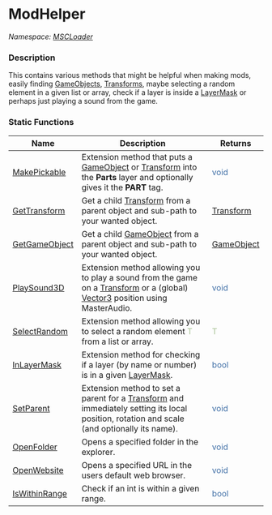 # ModHelper

*Namespace: [MSCLoader](API/MSCLoader.md)*

### Description

This contains various methods that might be helpful when making mods, easily finding [GameObjects](https://docs.unity3d.com/500/Documentation/ScriptReference/GameObject.html), [Transforms](https://docs.unity3d.com/500/Documentation/ScriptReference/Transform.html), maybe selecting a random element in a given list or array, check if a layer is inside a [LayerMask](https://docs.unity3d.com/500/Documentation/ScriptReference/LayerMask.html) or perhaps just playing a sound from the game.

### Static Functions

Name | Description | Returns
---- | ----------- | -------
[MakePickable](API/MSCLoader/Helper/ModHelper/Functions/MakePickable.md) | Extension method that puts a [GameObject](https://docs.unity3d.com/500/Documentation/ScriptReference/GameObject.html) or [Transform](https://docs.unity3d.com/500/Documentation/ScriptReference/Transform.html) into the **Parts** layer and optionally gives it the **PART** tag.  | <font color=#4170a7>void</font>
[GetTransform](API/MSCLoader/Helper/ModHelper/Functions/GetTransform.md) | Get a child [Transform](https://docs.unity3d.com/500/Documentation/ScriptReference/Transform.html) from a parent object and sub-path to your wanted object. | [Transform](https://docs.unity3d.com/500/Documentation/ScriptReference/Transform.html)
[GetGameObject](API/MSCLoader/Helper/ModHelper/Functions/GetGameObject.md) | Get a child [GameObject](https://docs.unity3d.com/500/Documentation/ScriptReference/GameObject.html) from a parent object and sub-path to your wanted object. | [GameObject](https://docs.unity3d.com/500/Documentation/ScriptReference/GameObject.html)
[PlaySound3D](API/MSCLoader/Helper/ModHelper/Functions/PlaySound3D.md) | Extension method allowing you to play a sound from the game on a [Transform](https://docs.unity3d.com/500/Documentation/ScriptReference/Transform.html) or a (global) [Vector3](https://docs.unity3d.com/500/Documentation/ScriptReference/Vector3.html) position using MasterAudio. | <font color=#4170a7>void</font>
[SelectRandom](API/MSCLoader/Helper/ModHelper/Functions/SelectRandom.md) | Extension method allowing you to select a random element <font color="#aac397">T</font> from a list or array. | <font color="#aac397">T</font>
[InLayerMask](API/MSCLoader/Helper/ModHelper/Functions/InLayerMask.md) | Extension method for checking if a layer (by name or number) is in a given [LayerMask](https://docs.unity3d.com/500/Documentation/ScriptReference/LayerMask.html). |<font color=#4170a7>bool</font>
[SetParent](API/MSCLoader/Helper/ModHelper/Functions/SetParent.md) | Extension method to set a parent for a [Transform](https://docs.unity3d.com/500/Documentation/ScriptReference/Transform.html) and immediately setting its local position, rotation and scale (and optionally its name). |<font color=#4170a7>void</font>
[OpenFolder](API/MSCLoader/Helper/ModHelper/Functions/OpenFolder.md) | Opens a specified folder in the explorer. |<font color=#4170a7>void</font>
[OpenWebsite](API/MSCLoader/Helper/ModHelper/Functions/OpenWebsite.md) | Opens a specified URL in the users default web browser. |<font color=#4170a7>void</font>
[IsWithinRange](API/MSCLoader/Helper/ModHelper/Functions/IsWithinRange.md) | Check if an int is within a given range. |<font color=#4170a7>bool</font>
